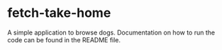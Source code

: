 # fetch-take-home
A simple application to browse dogs. Documentation on how to run the code can be found in the README file.
